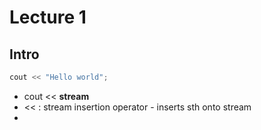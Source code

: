 # Lecture 1

## Intro

```c++
cout << "Hello world";
```

* cout << **stream**
* << : stream insertion operator - inserts sth onto stream
* 